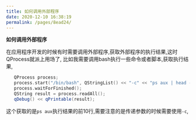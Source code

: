 ```yaml
---
title: 如何调用外部程序
date: 2020-12-10 16:38:19
permalink: /pages/8ead24/
---
```

**如何调用外部程序**



在应用程序开发的时候有时需要调用外部程序,获取外部程序的执行结果,这时QProcess就派上用场了, 比如我需要调用bash执行一些命令或者脚本,获取执行结果,

```cpp
   QProcess process;
   process.start("/bin/bash", QStringList() << "-c" << "ps aux | head -10");
   process.waitForFinished();
   QString result = process.readAll();
   qDebug() << qPrintable(result);
```



这个获取的是`ps aux`执行结果的前10行,需要注意的是传递参数的时候需要使用`-c`,

